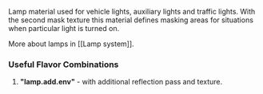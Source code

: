 Lamp material used for vehicle lights, auxiliary lights and traffic lights. With the second mask texture this material defines masking areas for situations when particular light is turned on.

More about lamps in [[Lamp system]].

### Useful Flavor Combinations

1. **"lamp.add.env"** - with additional reflection pass and texture.